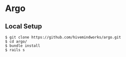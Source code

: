 # Argo

## Local Setup

    $ git clone https://github.com/hivemindworks/argo.git
    $ cd argo/
    $ bundle install
    $ rails s